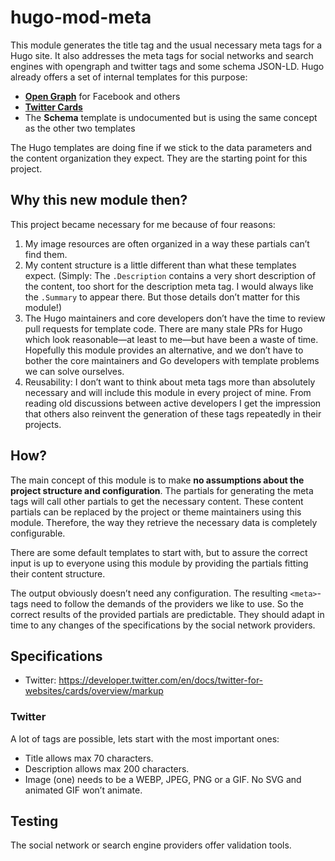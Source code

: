 # hugo-mod-meta

This module generates the title tag and the usual necessary meta tags for a Hugo site. It also addresses the meta tags for social networks and search engines with opengraph and twitter tags and some schema JSON-LD. Hugo already offers a set of internal templates for this purpose:
- [**Open Graph**](https://gohugo.io/templates/internal/#open-graph) for Facebook and others
- [**Twitter Cards**](https://gohugo.io/templates/internal/#twitter-cards)
- The **Schema** template is undocumented but is using the same concept as the other two templates

The Hugo templates are doing fine if we stick to the data parameters and the content organization they expect. They are the starting point for this project.

## Why this new module then?

This project became necessary for me because of four reasons:
1. My image resources are often organized in a way these partials can’t find them.
2. My content structure is a little different than what these templates expect. (Simply: The `.Description` contains a very short description of the content, too short for the description meta tag. I would always like the `.Summary` to appear there. But those details don’t matter for this module!) 
3. The Hugo maintainers and core developers don’t have the time to review pull requests for template code. There are many stale PRs for Hugo which look reasonable—at least to me—but have been a waste of time. Hopefully this module provides an alternative, and we don’t have to bother the core maintainers and Go developers with template problems we can solve ourselves.
4. Reusability: I don’t want to think about meta tags more than absolutely necessary and will include this module in every project of mine. From reading old discussions between active developers I get the impression that others also reinvent the generation of these tags repeatedly in their projects. 

## How?

The main concept of this module is to make **no assumptions about the project structure and configuration**. The partials for generating the meta tags will call other partials to get the necessary content. These content partials can be replaced by the project or theme maintainers using this module. Therefore, the way they retrieve the necessary data is completely configurable. 

There are some default templates to start with, but to assure the correct input is up to everyone using this module by providing the partials fitting their content structure.  

The output obviously doesn’t need any configuration. The resulting `<meta>`-tags need to follow the demands of the providers we like to use. So the correct results of the provided partials are predictable. They should adapt in time to any changes of the specifications by the social network providers.  

## Specifications 

- Twitter: <https://developer.twitter.com/en/docs/twitter-for-websites/cards/overview/markup> 

### Twitter
A lot of tags are possible, lets start with the most important ones:
- Title allows max 70 characters.
- Description allows max 200 characters.
- Image (one) needs to be a WEBP, JPEG, PNG or a GIF. No SVG and animated GIF won’t animate.

## Testing
The social network or search engine providers offer validation tools.

